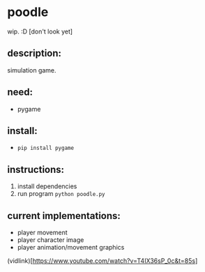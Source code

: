 # poodle
wip. :D [don't look yet]

## description:
simulation game.

## need: 
- pygame

## install:
- `pip install pygame`

## instructions: 
1. install dependencies
2. run program `python poodle.py`

## current implementations:
- player movement
- player character image
- player animation/movement graphics

(vidlink)[https://www.youtube.com/watch?v=T4IX36sP_0c&t=85s]
